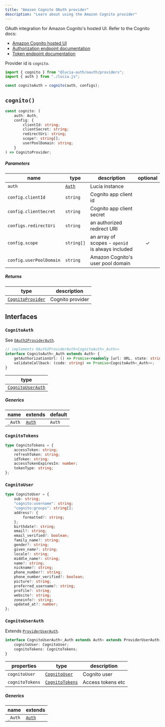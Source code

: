 ```yaml
---
title: "Amazon Cognito OAuth provider"
description: "Learn about using the Amazon Cognito provider"
---
```


OAuth integration for Amazon Cognito's hosted UI. Refer to the Cognito docs:

- [Amazon Cognito hosted UI](https://docs.aws.amazon.com/cognito/latest/developerguide/cognito-user-pools-app-integration.html)
- [Authorization endpoint documentation](https://docs.aws.amazon.com/cognito/latest/developerguide/authorization-endpoint.html)
- [Token endpoint documentation](https://docs.aws.amazon.com/cognito/latest/developerguide/token-endpoint.html)

Provider id is `cognito`.

```ts
import { cognito } from "@lucia-auth/oauth/providers";
import { auth } from "./lucia.js";

const cognitoAuth = cognito(auth, configs);
```

## `cognito()`

```ts
const cognito: (
	auth: Auth,
	config: {
		clientId: string;
		clientSecret: string;
		redirectUri: string;
		scope?: string[];
		userPoolDomain: string;
	}
) => CognitoProvider;
```

##### Parameters

| name                    | type                                       | description                                      | optional |
| ----------------------- | ------------------------------------------ | ------------------------------------------------ | :------: |
| `auth`                  | [`Auth`](/reference/lucia/interfaces/auth) | Lucia instance                                   |          |
| `config.clientId`       | `string`                                   | Cognito app client id                            |          |
| `config.clientSecret`   | `string`                                   | Cognito app client secret                        |          |
| `configs.redirectUri`   | `string`                                   | an authorized redirect URI                       |          |
| `config.scope`          | `string[]`                                 | an array of scopes - `openid` is always included |    ✓     |
| `config.userPoolDomain` | `string`                                   | Amazon Cognito's user pool domain                |          |

##### Returns

| type                                  | description      |
| ------------------------------------- | ---------------- |
| [`CognitoProvider`](#cognitoprovider) | Cognito provider |

## Interfaces

### `CognitoAuth`

See [`OAuth2ProviderAuth`](/reference/oauth/interfaces/oauth2providerauth).

```ts
// implements OAuth2ProviderAuth<CognitoAuth<_Auth>>
interface CognitoAuth<_Auth extends Auth> {
	getAuthorizationUrl: () => Promise<readonly [url: URL, state: string]>;
	validateCallback: (code: string) => Promise<CognitoAuth<_Auth>>;
}
```

| type                                  |
| ------------------------------------- |
| [`CognitoUserAuth`](#cognitouserauth) |

##### Generics

| name    | extends                                    | default |
| ------- | ------------------------------------------ | ------- |
| `_Auth` | [`Auth`](/reference/lucia/interfaces/auth) | `Auth`  |

### `CognitoTokens`

```ts
type CognitoTokens = {
	accessToken: string;
	refreshToken: string;
	idToken: string;
	accessTokenExpiresIn: number;
	tokenType: string;
};
```

### `CognitoUser`

```ts
type CognitoUser = {
	sub: string;
	"cognito:username": string;
	"cognito:groups": string[];
	address?: {
		formatted?: string;
	};
	birthdate?: string;
	email?: string;
	email_verified?: boolean;
	family_name?: string;
	gender?: string;
	given_name?: string;
	locale?: string;
	middle_name?: string;
	name?: string;
	nickname?: string;
	phone_number?: string;
	phone_number_verified?: boolean;
	picture?: string;
	preferred_username?: string;
	profile?: string;
	website?: string;
	zoneinfo?: string;
	updated_at?: number;
};
```

### `CognitoUserAuth`

Extends [`ProviderUserAuth`](/reference/oauth/interfaces/provideruserauth).

```ts
interface CognitoUserAuth<_Auth extends Auth> extends ProviderUserAuth<_Auth> {
	cognitoUser: CognitoUser;
	cognitoTokens: CognitoTokens;
}
```

| properties      | type                              | description       |
| --------------- | --------------------------------- | ----------------- |
| `cognitoUser`   | [`CognitoUser`](#cognitouser)     | Cognito user      |
| `cognitoTokens` | [`CognitoTokens`](#cognitotokens) | Access tokens etc |

##### Generics

| name    | extends                                    |
| ------- | ------------------------------------------ |
| `_Auth` | [`Auth`](/reference/lucia/interfaces/auth) |
